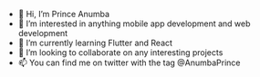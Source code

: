 - 👋 Hi, I’m Prince Anumba
- 👀 I’m interested in anything mobile app development and web development
- 🌱 I’m currently learning Flutter and React
- 💞️ I’m looking to collaborate on any interesting projects
- 📫 You can find me on twitter with the tag @AnumbaPrince

<!---
Prinski/Prinski is a ✨ special ✨ repository because its `README.md` (this file) appears on your GitHub profile.
You can click the Preview link to take a look at your changes.
--->
